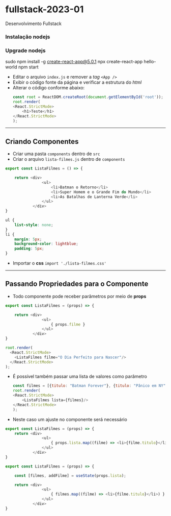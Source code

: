 # fullstack-2023-01
Desenvolvimento Fullstack

### Instalação nodejs

### Upgrade nodejs

sudo npm install -g create-react-app@5.0.1
npx create-react-app hello-world
npm start

- Editar o arquivo `index.js` e remover a *tag* `<App />`
- Exibir o código fonte da página e verificar a estrutura do *html*
- Alterar o código conforme abaixo:
    ```javascript
    const root = ReactDOM.createRoot(document.getElementById('root'));
    root.render(
    <React.StrictMode>
        <h1>Teste</h1>
    </React.StrictMode>
    );
    ```
***
## Criando Componentes
- Criar uma pasta `components` dentro de `src`
- Criar o arquivo `lista-filmes.js` dentro de `components`
```javascript
export const ListaFilmes = () => {

    return <div>
                <ul>
                    <li>Batman o Retorno</li>
                    <li>Super Homem e o Grande Fim do Mundo</li>
                    <li>As Batalhas de Lanterna Verde</li>
                </ul>
            </div>
}
```
```css
ul {
    list-style: none;
}
li {
    margin: 5px;
    background-color: lightblue;
    padding: 5px;
}
```
- Importar o **css**
`import './lista-filmes.css'`

***
## Passando Propriedades para o Componente
- Todo componente pode receber parâmetros por meio de **props**
```javascript
export const ListaFilmes = (props) => {

    return <div>
                <ul>
                    { props.filme }
                </ul>
            </div>
}
```
```javascript
root.render(
  <React.StrictMode>
    <ListaFilmes filme="O Dia Perfeito para Nascer"/>
  </React.StrictMode>
);
```
- É possível também passar uma lista de valores como parâmetro
    ```javascript
    const filmes = [{titulo: "Batman Forever"}, {titulo: "Pânico em NY"}]
    root.render(
    <React.StrictMode>
        <ListaFilmes lista={filmes}/>
    </React.StrictMode>
    );
    ```
- Neste caso um ajuste no componente será necessário
```javascript
export const ListaFilmes = (props) => {
    return <div>
                <ul>
                    { props.lista.map((filme) => <li>{filme.titulo}</li>) }
                </ul>
            </div>
}
```
```javascript
export const ListaFilmes = (props) => {

    const [filmes, addFilme] = useState(props.lista);

    return <div>
                <ul>
                    { filmes.map((filme) => <li>{filme.titulo}</li>) }
                </ul>
            </div>
}
```